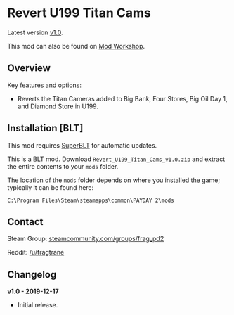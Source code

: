 # Revert U199 Titan Cams

Latest version [v1.0](https://github.com/fragtrane/Payday-2-Mods/raw/master/Revert%20U199%20Titan%20Cams/Revert_U199_Titan_Cams_v1.0.zip).

This mod can also be found on [Mod Workshop](https://modworkshop.net/mod/26173).

## Overview

Key features and options:

- Reverts the Titan Cameras added to Big Bank, Four Stores, Big Oil Day 1, and Diamond Store in U199.

## Installation [BLT]

This mod requires [SuperBLT](https://superblt.znix.xyz) for automatic updates.

This is a BLT mod. Download [`Revert_U199_Titan_Cams_v1.0.zip`](https://github.com/fragtrane/Payday-2-Mods/raw/master/Revert%20U199%20Titan%20Cams/Revert_U199_Titan_Cams_v1.0.zip) and extract the entire contents to your `mods` folder.

The location of the `mods` folder depends on where you installed the game; typically it can be found here:

```
C:\Program Files\Steam\steamapps\common\PAYDAY 2\mods
```

## Contact

Steam Group: [steamcommunity.com/groups/frag_pd2](https://steamcommunity.com/groups/frag_pd2)

Reddit: [/u/fragtrane](https://www.reddit.com/user/fragtrane)

## Changelog

**v1.0 - 2019-12-17**

- Initial release.

